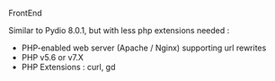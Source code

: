 FrontEnd

Similar to Pydio 8.0.1, but with less php extensions needed :

* PHP-enabled web server (Apache / Nginx) supporting url rewrites
* PHP v5.6 or v7.X
* PHP Extensions : curl, gd
